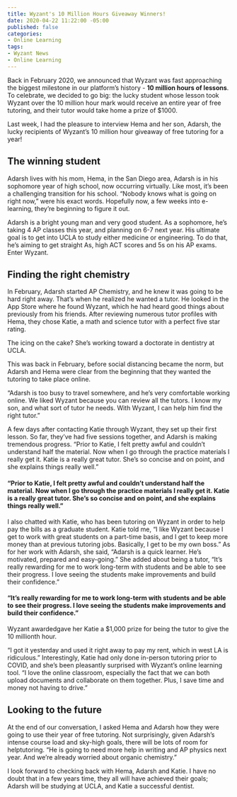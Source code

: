 ```yaml
---
title: Wyzant's 10 Million Hours Giveaway Winners!
date: 2020-04-22 11:22:00 -05:00
published: false
categories:
- Online Learning
tags:
- Wyzant News
- Online Learning
---
```


Back in February 2020, we announced that Wyzant was fast approaching the biggest milestone in our platform’s history - **10 million hours of lessons**. To celebrate, we decided to go big: the lucky student whose lesson took Wyzant over the 10 million hour mark would receive an entire year of free tutoring, and their tutor would take home a prize of $1000.

Last week, I had the pleasure to interview Hema and her son, Adarsh, the lucky recipients of Wyzant’s 10 million hour giveaway of free tutoring for a year! 

## The winning student

Adarsh lives with his mom, Hema, in the San Diego area, Adarsh is in his sophomore year of high school, now occurring virtually. Like most, it’s been a challenging transition for his school. “Nobody knows what is going on right now,” were his exact words. Hopefully now, a few weeks into  e-learning, they’re beginning to figure it out. 

Adarsh is a bright young man and very good student. As a sophomore, he’s taking 4 AP classes this year, and planning on 6-7 next year. His ultimate goal is to get into UCLA to study either medicine or engineering. To do that, he’s aiming to get straight As, high ACT scores and 5s on his AP exams. Enter Wyzant. 

## Finding the right chemistry

In February, Adarsh started AP Chemistry, and he knew it was going to be hard right away. That’s when he realized he wanted a tutor. He looked in the App Store where he found Wyzant, which he had heard good things about previously from his friends. After reviewing numerous tutor profiles with Hema, they chose Katie, a math and science tutor with a perfect five star rating.

The icing on the cake? She’s working toward a doctorate in dentistry at UCLA.

This was back in February, before social distancing became the norm, but Adarsh and Hema were clear from the beginning that they wanted the tutoring to take place online. 

“Adarsh is too busy to travel somewhere, and he’s very comfortable working online. We liked Wyzant because you can review all the tutors. I know my son, and what sort of tutor he needs. With Wyzant, I can help him find the right tutor.”

A few days after contacting Katie through Wyzant, they set up their first lesson. So far, they’ve had five sessions together, and Adarsh is making tremendous progress. “Prior to Katie, I felt pretty awful and couldn’t understand half the material. Now when I go through the practice materials I really get it. Katie is a really great tutor. She’s so concise and on point, and she explains things really well.”

#### “Prior to Katie, I felt pretty awful and couldn’t understand half the material. Now when I go through the practice materials I really get it. Katie is a really great tutor. She’s so concise and on point, and she explains things really well.”

I also chatted with Katie, who has been tutoring on Wyzant in order to help pay the bills as a graduate student. Katie told me, “I like Wyzant because I get to work with great students on a part-time basis, and I get to keep more money than at previous tutoring jobs. Basically, I get to be my own boss.” As for her work with Adarsh, she said, “Adarsh is a quick learner. He’s motivated, prepared and easy-going.” She added about being a tutor, “It’s really rewarding for me to work long-term with students and be able to see their progress. I love seeing the students make improvements and build their confidence.”

#### “It’s really rewarding for me to work long-term with students and be able to see their progress. I love seeing the students make improvements and build their confidence.”

Wyzant awardedgave her Katie a $1,000 prize for being the tutor to give the 10 millionth hour.

 “I got it yesterday and used it right away to pay my rent, which in west LA is ridiculous.” Interestingly, Katie had only done in-person tutoring prior to COVID, and she’s been pleasantly surprised with Wyzant’s online learning tool. “I love the online classroom, especially the fact that we can both upload documents and collaborate on them together. Plus, I save time and money not having to drive.” 

## Looking to the future

At the end of our conversation, I asked Hema and Adarsh how they were going to use their year of free tutoring. Not surprisingly, given Adarsh’s intense course load and sky-high goals, there will be lots of room for helptutoring. “He is going to need more help in writing and AP physics next year. And we’re already worried about organic chemistry.” 

I look forward to checking back with Hema, Adarsh and Katie. I have no doubt that in a few years time, they all will have achieved their goals; Adarsh will be studying at UCLA, and Katie a successful dentist.
